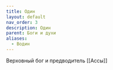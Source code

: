 ```yaml
---
title: Один
layout: default
nav_order: 3
description: Один
parent: Боги и духи
aliases:
  - Водин
---
```


Верховный бог и предводитель [[Ассы]]
